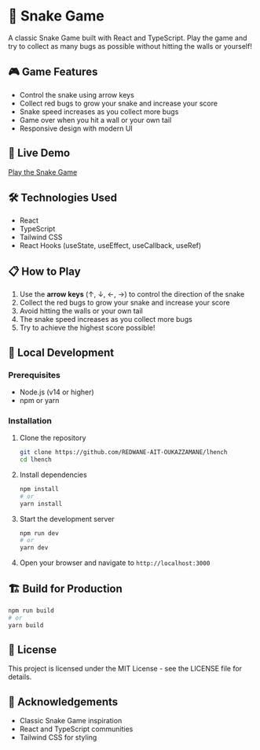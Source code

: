 # 🐍 Snake Game

A classic Snake Game built with React and TypeScript. Play the game and try to collect as many bugs as possible without hitting the walls or yourself!

## 🎮 Game Features

- Control the snake using arrow keys
- Collect red bugs to grow your snake and increase your score
- Snake speed increases as you collect more bugs
- Game over when you hit a wall or your own tail
- Responsive design with modern UI

## 🚀 Live Demo

[Play the Snake Game](https://lhench.vercel.app/)

## 🛠️ Technologies Used

- React
- TypeScript
- Tailwind CSS
- React Hooks (useState, useEffect, useCallback, useRef)

## 📋 How to Play

1. Use the **arrow keys** (↑, ↓, ←, →) to control the direction of the snake
2. Collect the red bugs to grow your snake and increase your score
3. Avoid hitting the walls or your own tail
4. The snake speed increases as you collect more bugs
5. Try to achieve the highest score possible!

## 🔧 Local Development

### Prerequisites

- Node.js (v14 or higher)
- npm or yarn

### Installation

1. Clone the repository

   ```bash
   git clone https://github.com/REDWANE-AIT-OUKAZZAMANE/lhench
   cd lhench
   ```

2. Install dependencies

   ```bash
   npm install
   # or
   yarn install
   ```

3. Start the development server

   ```bash
   npm run dev
   # or
   yarn dev
   ```

4. Open your browser and navigate to `http://localhost:3000`

## 🏗️ Build for Production

```bash
npm run build
# or
yarn build
```

## 📝 License

This project is licensed under the MIT License - see the LICENSE file for details.

## 👏 Acknowledgements

- Classic Snake Game inspiration
- React and TypeScript communities
- Tailwind CSS for styling
